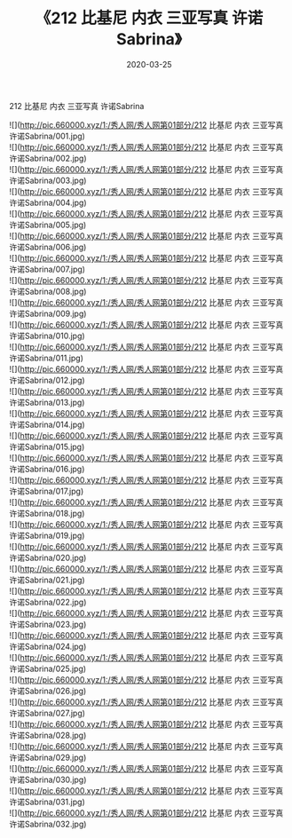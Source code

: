 ﻿---
layout: post
title:  《212 比基尼 内衣 三亚写真 许诺Sabrina》
date:   2020-03-25
img: http://pic.660000.xyz/1:/秀人网/秀人网第01部分/212 比基尼 内衣 三亚写真 许诺Sabrina/000.jpg
categories: [美女, 清纯, 唯美]
---

212 比基尼 内衣 三亚写真 许诺Sabrina

  ![](http://pic.660000.xyz/1:/秀人网/秀人网第01部分/212 比基尼 内衣 三亚写真 许诺Sabrina/001.jpg) <br> ![](http://pic.660000.xyz/1:/秀人网/秀人网第01部分/212 比基尼 内衣 三亚写真 许诺Sabrina/002.jpg) <br> ![](http://pic.660000.xyz/1:/秀人网/秀人网第01部分/212 比基尼 内衣 三亚写真 许诺Sabrina/003.jpg) <br> ![](http://pic.660000.xyz/1:/秀人网/秀人网第01部分/212 比基尼 内衣 三亚写真 许诺Sabrina/004.jpg) <br> ![](http://pic.660000.xyz/1:/秀人网/秀人网第01部分/212 比基尼 内衣 三亚写真 许诺Sabrina/005.jpg) <br> ![](http://pic.660000.xyz/1:/秀人网/秀人网第01部分/212 比基尼 内衣 三亚写真 许诺Sabrina/006.jpg) <br> ![](http://pic.660000.xyz/1:/秀人网/秀人网第01部分/212 比基尼 内衣 三亚写真 许诺Sabrina/007.jpg) <br> ![](http://pic.660000.xyz/1:/秀人网/秀人网第01部分/212 比基尼 内衣 三亚写真 许诺Sabrina/008.jpg) <br> ![](http://pic.660000.xyz/1:/秀人网/秀人网第01部分/212 比基尼 内衣 三亚写真 许诺Sabrina/009.jpg) <br> ![](http://pic.660000.xyz/1:/秀人网/秀人网第01部分/212 比基尼 内衣 三亚写真 许诺Sabrina/010.jpg) <br> ![](http://pic.660000.xyz/1:/秀人网/秀人网第01部分/212 比基尼 内衣 三亚写真 许诺Sabrina/011.jpg) <br> ![](http://pic.660000.xyz/1:/秀人网/秀人网第01部分/212 比基尼 内衣 三亚写真 许诺Sabrina/012.jpg) <br> ![](http://pic.660000.xyz/1:/秀人网/秀人网第01部分/212 比基尼 内衣 三亚写真 许诺Sabrina/013.jpg) <br> ![](http://pic.660000.xyz/1:/秀人网/秀人网第01部分/212 比基尼 内衣 三亚写真 许诺Sabrina/014.jpg) <br> ![](http://pic.660000.xyz/1:/秀人网/秀人网第01部分/212 比基尼 内衣 三亚写真 许诺Sabrina/015.jpg) <br> ![](http://pic.660000.xyz/1:/秀人网/秀人网第01部分/212 比基尼 内衣 三亚写真 许诺Sabrina/016.jpg) <br> ![](http://pic.660000.xyz/1:/秀人网/秀人网第01部分/212 比基尼 内衣 三亚写真 许诺Sabrina/017.jpg) <br> ![](http://pic.660000.xyz/1:/秀人网/秀人网第01部分/212 比基尼 内衣 三亚写真 许诺Sabrina/018.jpg) <br> ![](http://pic.660000.xyz/1:/秀人网/秀人网第01部分/212 比基尼 内衣 三亚写真 许诺Sabrina/019.jpg) <br> ![](http://pic.660000.xyz/1:/秀人网/秀人网第01部分/212 比基尼 内衣 三亚写真 许诺Sabrina/020.jpg) <br> ![](http://pic.660000.xyz/1:/秀人网/秀人网第01部分/212 比基尼 内衣 三亚写真 许诺Sabrina/021.jpg) <br> ![](http://pic.660000.xyz/1:/秀人网/秀人网第01部分/212 比基尼 内衣 三亚写真 许诺Sabrina/022.jpg) <br> ![](http://pic.660000.xyz/1:/秀人网/秀人网第01部分/212 比基尼 内衣 三亚写真 许诺Sabrina/023.jpg) <br> ![](http://pic.660000.xyz/1:/秀人网/秀人网第01部分/212 比基尼 内衣 三亚写真 许诺Sabrina/024.jpg) <br> ![](http://pic.660000.xyz/1:/秀人网/秀人网第01部分/212 比基尼 内衣 三亚写真 许诺Sabrina/025.jpg) <br> ![](http://pic.660000.xyz/1:/秀人网/秀人网第01部分/212 比基尼 内衣 三亚写真 许诺Sabrina/026.jpg) <br> ![](http://pic.660000.xyz/1:/秀人网/秀人网第01部分/212 比基尼 内衣 三亚写真 许诺Sabrina/027.jpg) <br> ![](http://pic.660000.xyz/1:/秀人网/秀人网第01部分/212 比基尼 内衣 三亚写真 许诺Sabrina/028.jpg) <br> ![](http://pic.660000.xyz/1:/秀人网/秀人网第01部分/212 比基尼 内衣 三亚写真 许诺Sabrina/029.jpg) <br> ![](http://pic.660000.xyz/1:/秀人网/秀人网第01部分/212 比基尼 内衣 三亚写真 许诺Sabrina/030.jpg) <br> ![](http://pic.660000.xyz/1:/秀人网/秀人网第01部分/212 比基尼 内衣 三亚写真 许诺Sabrina/031.jpg) <br> ![](http://pic.660000.xyz/1:/秀人网/秀人网第01部分/212 比基尼 内衣 三亚写真 许诺Sabrina/032.jpg) <br>